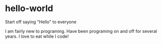 # hello-world
Start off saying "Hello" to everyone

I am fairly new to programing. Have been programing on and off for several years. 
I love to eat while I code!

